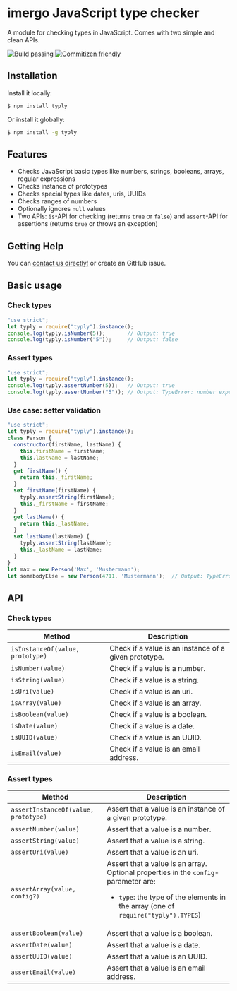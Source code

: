 # imergo JavaScript type checker

A module for checking types in JavaScript. Comes with two simple and clean APIs.

![Build passing](https://img.shields.io/badge/build-passing-brightgreen.svg)
[![Commitizen friendly](https://img.shields.io/badge/commitizen-friendly-brightgreen.svg)](http://commitizen.github.io/cz-cli/)


## Installation

Install it locally:

```bash
$ npm install typly
```

Or install it globally:

```bash
$ npm install -g typly
```

## Features

- Checks JavaScript basic types like numbers, strings, booleans, arrays, regular expressions
- Checks instance of prototypes
- Checks special types like dates, uris, UUIDs
- Checks ranges of numbers
- Optionally ignores `null` values
- Two APIs: `is`-API for checking (returns `true` or `false`) and `assert`-API for assertions (returns `true` or throws an exception)

## Getting Help

You can  [contact us directly!](http://www.imergo.com) or create an GitHub issue.

## Basic usage

### Check types

```javascript
"use strict";
let typly = require("typly").instance();
console.log(typly.isNumber(5));       // Output: true
console.log(typly.isNumber("5"));     // Output: false
```

### Assert types

```javascript
"use strict";
let typly = require("typly").instance();
console.log(typly.assertNumber(5));   // Output: true
console.log(typly.assertNumber("5")); // Output: TypeError: number expected, but got string
```

### Use case: setter validation

```javascript
"use strict";
let typly = require("typly").instance();
class Person {
  constructor(firstName, lastName) {
    this.firstName = firstName;
    this.lastName = lastName;
  }
  get firstName() {
    return this._firstName;
  }
  set firstName(firstName) {
    typly.assertString(firstName);
    this._firstName = firstName;
  }
  get lastName() {
    return this._lastName;
  }
  set lastName(lastName) {
    typly.assertString(lastName);
    this._lastName = lastName;
  }
}
let max = new Person('Max', 'Mustermann');
let somebodyElse = new Person(4711, 'Mustermann');  // Output: TypeError: string expected, but got number
```

## API

### Check types

| Method  | Description |
| ------------- | ------------- |
| ```isInstanceOf(value, prototype)```  | Check if a value is an instance of a given prototype.  |
| ```isNumber(value)```  | Check if a value is a number.  |
| ```isString(value)```  | Check if a value is a string.  |
| ```isUri(value)```  | Check if a value is an uri.  |
| ```isArray(value)```  | Check if a value is an array.  |
| ```isBoolean(value)```  | Check if a value is a boolean.  |
| ```isDate(value)```  | Check if a value is a date.  |
| ```isUUID(value)```  | Check if a value is an UUID.  |
| ```isEmail(value)```  | Check if a value is an email address.  |
  
### Assert types

| Method  | Description |
| ------------- | ------------- |
| ```assertInstanceOf(value, prototype)```  | Assert that a value is an instance of a given prototype.  |
| ```assertNumber(value)```  | Assert that a value is a number. |
| ```assertString(value)```  | Assert that a value is a string.  |
| ```assertUri(value)```  | Assert that a value is an uri.  |
| ```assertArray(value, config?)```  | Assert that a value is an array. Optional properties in the `config`-parameter are: <ul><li>`type`: the type of the elements in the array (one of `require("typly").TYPES`)</li></ul> |
| ```assertBoolean(value)```  | Assert that a value is a boolean.  |
| ```assertDate(value)```  | Assert that a value is a date.  |
| ```assertUUID(value)```  | Assert that a value is an UUID.  |
| ```assertEmail(value)```  | Assert that a value is an email address.  |
